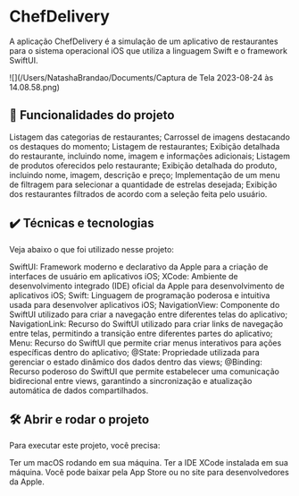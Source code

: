 # ChefDelivery

A aplicação ChefDelivery é a simulação de um aplicativo de restaurantes para o sistema operacional iOS que utiliza a linguagem Swift e o framework SwiftUI.

![](/Users/NatashaBrandao/Documents/Captura de Tela 2023-08-24 às 14.08.58.png)


## 🔨 Funcionalidades do projeto

Listagem das categorias de restaurantes;
Carrossel de imagens destacando os destaques do momento;
Listagem de restaurantes;
Exibição detalhada do restaurante, incluindo nome, imagem e informações adicionais;
Listagem de produtos oferecidos pelo restaurante;
Exibição detalhada do produto, incluindo nome, imagem, descrição e preço;
Implementação de um menu de filtragem para selecionar a quantidade de estrelas desejada;
Exibição dos restaurantes filtrados de acordo com a seleção feita pelo usuário.

## ✔️ Técnicas e tecnologias

Veja abaixo o que foi utilizado nesse projeto:

SwiftUI: Framework moderno e declarativo da Apple para a criação de interfaces de usuário em aplicativos iOS;
XCode: Ambiente de desenvolvimento integrado (IDE) oficial da Apple para desenvolvimento de aplicativos iOS;
Swift: Linguagem de programação poderosa e intuitiva usada para desenvolver aplicativos iOS;
NavigationView: Componente do SwiftUI utilizado para criar a navegação entre diferentes telas do aplicativo;
NavigationLink: Recurso do SwiftUI utilizado para criar links de navegação entre telas, permitindo a transição entre diferentes partes do aplicativo;
Menu: Recurso do SwiftUI que permite criar menus interativos para ações específicas dentro do aplicativo;
@State: Propriedade utilizada para gerenciar o estado dinâmico dos dados dentro das views;
@Binding: Recurso poderoso do SwiftUI que permite estabelecer uma comunicação bidirecional entre views, garantindo a sincronização e atualização automática de dados compartilhados.

## 🛠️ Abrir e rodar o projeto

Para executar este projeto, você precisa:

Ter um macOS rodando em sua máquina.
Ter a IDE XCode instalada em sua máquina. Você pode baixar pela App Store ou no site para desenvolvedores da Apple.
